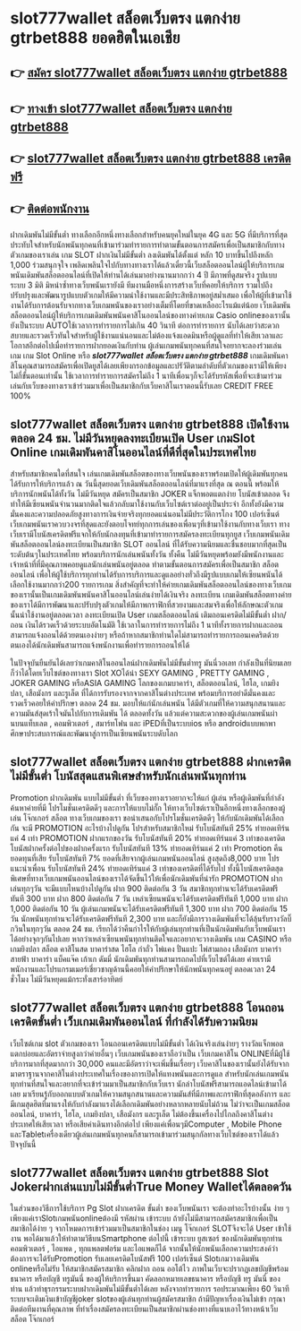 # slot777wallet สล็อตเว็บตรง แตกง่าย gtrbet888  ยอดฮิตในเอเชีย 

## 👉 [สมัคร slot777wallet สล็อตเว็บตรง แตกง่าย gtrbet888](https://slot777wallet.com/)
## 👉 [ทางเข้า slot777wallet สล็อตเว็บตรง แตกง่าย gtrbet888](https://slot777wallet.com/)
## 👉 [slot777wallet สล็อตเว็บตรง แตกง่าย gtrbet888 เครดิตฟรี](https://slot777wallet.com/)
## 👉 [ติดต่อพนักงาน](https://slot777wallet.com/)


ฝากเดิมพันไม่มีขั้นต่ำ  ทางเลือกอีกหนึ่งทางเลือกสำหรับคนยุคใหม่ในยุค 4G และ 5G ที่มีบริการที่สุดประทับใจสำหรับนักพนันทุกคนที่เข้ามาร่วมทำรายการทำตามขั้นตอนการสมัครเพื่อเป็นสมาชิกกับทางตัวเกมของเราเล่น เกม SLOT  ฝากเงินไม่มีขั้นต่ำ ลงเดิมพันได้ตั้งแต่ หลัก 10 บาทขึ้นไปถึงหลัก 1,000 ร่วมสนุกจุใจ เพลิดเพลินใจไปกับทางทางเราได้แล้วเดี๋ยวนี้เว็บสล็อตออนไลน์ผู้ให้บริการเกมพนันเดิมพันสล็อตออนไลน์ที่เปิดให้ท่านได้เล่นมาอย่างนานมากกว่า 4 ปี มีภาพที่ดูสมจริง รูปแบบระบบ 3 มิติ
มิหนำซ้ำทางเว็บพนันเรายังมี ทีมงานมือหนึ่งการสร้างเว็บที่คอยให้บริการ  รวมไปถึงปรับปรุงและพัฒนารูปแบบตัวเกมให้มีความน่าใช้งานและมีประสิทธิภาพอยู่สม่ำเสมอ เพื่อให้ผู้ที่เข้ามาใช้งานได้รับการต้อนรับจากทางเว็บเกมพนันของเราอย่างเต็มที่โดยที่ขาดเหลืออะไรแม้แต่น้อย เว็บเดิมพันสล็อตออนไลน์ผู้ให้บริการเกมเดิมพันพนันคาสิโนออนไลน์ของทางค่ายเกม Casio onlineของเรานั้นยังเป็นระบบ AUTOใช้เวลาการทำรายการไม่เกิน 40 วินาที ต่อการทำรายการ นับได้เลยว่าสะดวกสบายและรวดเร็วทันใจสำหรับผู้ใช้งานแน่นอนและไม่ต้องแจ้งแอดมินหรือผู้ดูแลที่ทำให้เสียเวลาและโอกาสอีกต่อไปเมื่อทำรายการฝากยอดเงินกับท่าน
ผู้เล่นเกมพนันทุกคนที่สนใจอยากจะลองร่วมเล่นเกม เกม Slot Online หรือ ***slot777wallet สล็อตเว็บตรง แตกง่าย gtrbet888*** เกมเดิมพันคาสิโนคุณสามารถสมัครเพื่อเปิดยูสได้เลยเพียงกรอกข้อมูลและปรัวัติตามลำดับที่ตัวเกมของเรามีให้เพียงไม่กี่ขั้นตอนเท่านั้น ใช้เวลาการทำรายการสมัครไม่ถึง 1 นาทีเพื่อนๆก็จะได้รับรหัสเพื่อที่จะเข้ามาร่วมเล่นกับเว็บของทางเราเข้าร่วมมาเพื่อเป็นสมาชิกกับเว็บคาสิโนเราตอนนี้รับเลย CREDIT FREE 100%

## slot777wallet สล็อตเว็บตรง แตกง่าย gtrbet888 เปิดใช้งานตลอด  24 ชม. ไม่มีวันหยุดลงทะเบียนเปิด User เกมSlot Online เกมเดิมพันคาสิโนออนไลน์ที่ดีที่สุดในประเทศไทย

สำหรับสมาชิกคนใดที่สนใจ เล่นเกมเดิมพันสล็อตของทางเว็บพนันของเราพร้อมเปิดให้ผู้เดิมพันทุกคนได้รับการให้บริการแล้ว ณ วันนี้สุดยอดเว็บเดิมพันสล็อตออนไลน์ที่มาแรงที่สุด ณ ตอนนี้ พร้อมให้บริการนักพนันได้ทั้งวัน ไม่มีวันหยุด สมัครเป็นสมาชิก JOKER แจ็กพอตแตกง่าย โบนัสเข้าตลอด จึงทำให้มีเซียนพนันจำนวนมากติดใจแล้วกลับมาใช้งานกับเว็บไซต์เราต่ออยู่เป็นประจำ อีกทั้งยังมีความมั่นคงและความปลอดภัยสูงทางการเงินจ่ายจริงทุกยอดแน่นอนไม่มีประวัติการโกง 100 เปอร์เซ็นต์ เว็บเกมพนันเราควบวงจรที่สุดและยังตอบโจทย์ทุกการเล่นของเพื่อนๆที่เข้ามาใช้งานกับทางเว็บเรา
ทางเว็บเรามีโบนัสเครดิตฟรีแจกให้กับนักลงทุนที่เข้ามาทำรายการสมัครลงทะเบียนทุกยูส เว็บเกมพนันเดิมพันสล็อตออนไลน์ลงทะเบียนเป็นสมาชิก SLOT ออนไลน์ ที่ได้รับความนิยมและชื่นชอบมากที่สุดเป็นระดับต้นๆในประเทศไทย พร้อมบริการนักเล่นพนันทั้งวัน ทั้งคืน ไม่มีวันหยุดพร้อมยังมีพนักงานและเจ้าหน้าที่ที่มีคุณภาพคอยดูแลนักเล่นพนันอยู่ตลอด ทำตามขั้นตอนการสมัครเพื่อเป็นสมาชิก สล็อตออนไลน์ เพื่อให้ผู้ใช้บริการทุกท่านได้รับการบริการและดูแลอย่างทั่วถึงมีรูปแบบเกมให้เซียนพนันได้เลือกใช้งานมากกว่า200 รายการเกม
สิ่งสำคัญที่จะทำให้ค่ายเกมเดิมพันสล็อตออนไลน์ของทางเว็บเกมของเรานั้นเป็นเกมเดิมพันพนันคาสิโนออนไลน์เล่นง่ายได้เงินจริง ลงทะเบียน  เกมเดิมพันสล็อตทางค่ายของเราได้มีการพัฒนาและปรับปรุงตัวเกมให้มีภาพกราฟิกที่สวยงามและสมจริงเพื่อให้ลักษณะตัวเกมนั้นน่าใช้งานอยู่ตลอดเวลา ลงทะเบียนเปิด User เกมสล็อตออนไลน์ เติมถอนเครดิตไม่มีขั้นต่ำ ฝาก/ถอน เงินได้รวดเร็วด้วยระบบอัตโนมัติ ใช้เวลาในการทำรายการไม่ถึง 1 นาทีทั้งรายการฝากและถอนสามารถแจ้งถอนได้ด้วยตนเองง่ายๆ หรือถ้าหากสมาชิกท่านใดไม่สามารถทำรายการถอนเคดริตด้วยตนเองได้นักเดิมพันสามารถแจ้งพนักงานเพื่อทำรายการถอนให้ได้

ในปัจจุบันยืนยันได้เลยว่าเกมคาสิโนออนไลน์ฝากเดิมพันไม่มีขั้นต่ำทรู มันนี่วอเลท กำลังเป็นที่นิยมเลยก็ว่าได้โดยเว็บไซต์ของทางเรา Slot XOได้นำ SEXY GAMING , PRETTY GAMING , JOKER GAMING หรือASIA GAMING โลกของเกมบาคาร่า, สล็อตออนไลน์, ไฮโล, เกมยิงปลา, เสือมังกร และรูเล็ต ที่ได้การรับรองจากจากคาสิโนต่างประเทศ พร้อมบริการอย่าดีมั่นคงและรวดเร็วคอยให้คำปรึกษา ตลอด 24 ชม. มอบให้แก่นักเล่นพนัน ได้มีตัวเกมที่ให้ความสนุกสนานและความมันส์สุดเร้าใจมันไปกับการเดิมพัน ได้ ตลอดทั้งวัน แล้วแต่ความสะดวกของผู้เล่นเกมพนันผ่านบนแท็บเลต , คอมพิวเตอร์ , สมาร์ทโฟน และ iPEDที่เป็นระบบios หรือ androidแบบพกพา ศึกษาประสบการณ์และพัฒนาสู่การเป็นเซียนพนันระบดับโลก

## slot777wallet สล็อตเว็บตรง แตกง่าย gtrbet888 ฝากเครดิต ไม่มีขั้นต่ำ โบนัสสุดแสนพิเศษสำหรับนักเล่นพนันทุกท่าน

 Promotion  ฝากเดิมพัน แบบไม่มีขั้นต่ำ ที่เว็บของทางเราอยากจะให้แก่  ผู้เล่น หรือผู้เดิมพันที่กำลังค้นหาค่ายที่มี โปรโมชั่นเครดิตดีๆ และการให้แบบไม่กั๊ก ให้ทางเว็บไซต์เราเป็นอีกหนึ่งทางเลือกของผู้เล่น โจ๊กเกอร์ สล็อต ทางเว็บเกมของเรา ขอนำเสนอกับโปรโมชั่นเครดิตดีๆ ให้กับนักเดิมพันได้เลือกกัน จะมี PROMOTION อะไรบ้างไปดูกัน
โปรสำหรับสมาชิกใหม่ รับโบนัสทันที 25% ทำยอดเทิร์นแค่ 4 เท่า
 PROMOTION ฝากแรกของวัน รับโบนัสทันที 20% ทำยอดเทิร์นแค่ 3 เท่าของเครดิต
โบนัสฝากครั้งต่อไปของฝากครั้งแรก รับโบนัสทันที 13% ทำยอดเทิร์นแค่ 2 เท่า
 Promotion คืนยอดทุนที่เสีย รับโบนัสทันที 7% ยอดที่เสียจากผู้เล่นเกมพนันออนไลน์ สูงสุดถึง8,000 บาท
โปรแนะนำเพื่อน รับโบนัสทันที 24% ทำยอดเทิร์นแค่ 3 เท่าของเครดิตที่ได้รับไป
ทั้งนี้โบนัสเครดิตสุดพิเศษที่ทางเว็บเกมพนันออนไลน์ของเราได้จัดขึ้นไว้ให้เพื่อนักเดิมพันที่น่ารัก  PROMOTION ฝากเล่นทุกๆวัน จะมีแบบไหนบ้างไปดูกัน
ฝาก 900 ติดต่อกัน 3 วัน สมาชิกทุกท่านจะได้รับเครดิตฟรีทันที 300 บาท
ฝาก 800 ติดต่อกัน 7 วัน เหล่าเซียนพนันจะได้รับเครดิตฟรีทันที 1,000 บาท
ฝาก 1,000 ติดต่อกัน 10 วัน ผู้เล่นเกมพนันจะได้รับเครดิตฟรีทันที 1,300 บาท
ฝาก 700 ติดต่อกัน 15 วัน นักพนันทุกท่านจะได้รับเครดิตฟรีทันที 2,300 บาท
และก็ยังมีการวางเดิมพันที่จะได้ลุ้นรับรางวัลบิ๊กวินในทุกๆวัน ตลอด 24 ชม. เรียกได้ว่าคืนกำไรให้กับผู้เล่นทุกท่านที่เป็นนักเดิมพันกับเว็บพนันเราได้อย่างจุกๆกันไปเลย หากว่าเหล่าเซียนพนันทุกท่านติดใจและอยากจะวางเดิมพัน เกม CASINO หรือเกมยิงปลา สล็อต คาสิโนสด บาคาร่าสด ไฮโล กำถั่ว ไพ่แคง ปั่นแปะ ไพ่สามกอง เสือมังกร บาคาร่าสายฟ้า บาคาร่า แบ็คแจ๊ค เก้าเก ดัมมี่ นักเดิมพันทุกท่านสามารถกดไปที่เว็บไซต์ได้เลย ค่ายเรามีพนักงานและโปรแกรมเมอร์เชี่ยวชาญด้านนี้คอยให้คำปรึกษาให้นักพนันทุกคนอยู่ ตลอดเวลา 24 ชั่วโมง ไม่มีวันหยุดแม้กระทั่งเสาร์อาทิตย์

## slot777wallet สล็อตเว็บตรง แตกง่าย gtrbet888 โอนถอนเครดิตขั้นต่ำ  เว็บเกมเดิมพันออนไลน์ ที่กำลังได้รับความนิยม

เว็บไซต์เกม slot ตัวเกมของเรา โอนถอนเครดิตแบบไม่มีขั้นต่ำ ได้เงินจริงเล่นง่ายๆ รางวัลแจ็กพอตแตกบ่อยและอัตราจ่ายสูงกว่าค่ายอื่นๆ เว็บเกมพนันของเราถือว่าเป็น เว็บเกมคาสิโน ONLINEที่มีผู้ใช้บริการมากที่สุดมากกว่า 30,000 คนและมีอัตราว่าจะเพิ่มขึ้นเรื่อยๆ เว็บคาสิโนของเรานั้นยังได้รับจากมาตราฐานจากคาสิโนต่างประเทศในเรื่องของการเปิดให้แทงพนันและการดูแล สำหรับนักเล่นเกมพนันทุกท่านที่สนใจและอยากที่จะเข้าร่วมมาเป็นสมาชิกกับเว็บเรา นักล่าโบนัสฟรีสามารถแอดไลน์เข้ามาได้เลย
	มาเรียนรู้กับออกแบบตัวเกมให้ความสนุกสนานและความมันส์ที่มีภาพและกราฟิกที่สุดอลังการ และมีเกมสุดฮิตที่มาแรงให้กับกำลังมาแรงได้เลือกเดิมพันอย่างหลากหลายนับไม่ถ้วน  ไม่ว่าจะเป็นเกมสล็อตออนไลน์, บาคาร่า, ไฮโล, เกมยิงปลา, เสือมังกร และรูเล็ต ไม่ต้องขึ้นเครื่องไปไกลถึงคาสิโนต่างประเทศให้เสียเวลา หรือเสียค่าเดินทางอีกต่อไป เพียงแค่เพื่อนๆมีComputer , Mobile Phone และTabletเครื่องเดียวผู้เล่นเกมพนันทุกคนก็สามารถเข้ามาร่วมสนุกกัลทางเว็บไซต์ของเราได้แล้วปัจจุบันนี้

## slot777wallet สล็อตเว็บตรง แตกง่าย gtrbet888 Slot Jokerฝากเล่นแบบไม่มีขั้นต่ำTrue Money Walletได้ตลอดวัน

ในส่วนของวิธีการใช้บริการ Pg Slot ฝากเครดิต ขั้นต่ำ ของเว็บพนันเรา จะต้องทำอะไรบ้างนั้น ง่าย ๆ เพียงแค่เราSlotเกมพนันonlineต้องมี รหัสผ่าน เข้าระบบ ถ้ายังไม่มีสามารถสมัครสมาชิกเพื่อเป็นสมาชิกได้ง่าย ๆ จากโหมดการเข้าร่วมมาเป็นสมาชิกในช่อง เมนู โจ๊กเกอร์ SLOTจึงจะได้ User เข้าใช้งาน พอได้มาแล้วให้ทำตามวิธีบนSmartphone ต่อไปนี้
เข้าระบบ ยูสเซอร์  ของนักเดิมพันทุกท่าน คอมพิวเตอร์ , ไอแพด , ทุกแพลตฟอร์ม และไอแพดก็ได้
จากนั้นให้นักพนันเลือกความประสงค์ว่า ต้องการจะได้รับPromotion รับเลยเครดิตโบนัสฟรี 100 เปอร์เซ็นต์  Slotเกมวางเดิมพัน onlineหรือไม่รับ
ให้สมาชิกสมัครสมาชิก คลิกฝาก ถอน ออโต้ไว ภาพในเว็บจะปรากฏเลขบัญชีพร้อมธนาคาร หรือบัญชี ทรูมันนี่ ของผู้ให้บริการขึ้นมา
คัดลอกหมายเลขธนาคาร หรือบัญชี  ทรู มันนี่ ของท่าน แล้วทำธุรกรรมระบบฝากเดิมพันไม่มีขั้นต่ำได้เลย
หลังจากทำรายการ รอประมาณเพียง 60 วินาที ระบบจะเติมเงินเข้าบัญชีjoker slotของผู้เล่นทุกท่านผู้สมัครสมาชิก
ถ้ามีปัญหาเรื่องเงินไม่เข้า กรุณาติดต่อทีมงานที่คุณภาพ ที่ทำเรื่องสมัครลงทะเบียนเป็นสมาชิกผ่านช่องทางที่แนบเอาไว้ทางหน้าเว็บสล็อต โจ๊กเกอร์


